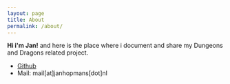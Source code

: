 ```yaml
---
layout: page
title: About
permalink: /about/
---
```

**Hi i'm Jan!** and here is the place where i document and share my Dungeons and Dragons related project.

* [Github](http://github.com/Elonoir)
* Mail: mail[at]janhopmans[dot]nl
